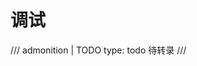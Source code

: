 <!-- SPDX-License-Identifier: CC-BY-NC-ND-4.0 -->

# 调试

/// admonition | TODO
    type: todo
待转录
///
